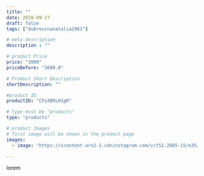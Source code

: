 ```yaml
---
title: ""
date: 2020-09-27
draft: false
tags: ["dubrovinanatalia1963"]

# meta description
description : ""

# product Price
price: "3000"
priceBefore: "3600.0"

# Product Short Description
shortDescription: ""

#product ID
productID: "CFo3BRLH1gR"

# type must be "products"
type: "products"

# product Images
# first image will be shown in the product page
images:
  - image: "https://scontent-arn2-1.cdninstagram.com/v/t51.2885-15/e35/120201785_1816668398487748_6587368111731784258_n.jpg?se=8&tp=1&_nc_ht=scontent-arn2-1.cdninstagram.com&_nc_cat=104&_nc_ohc=rpuI4fAqi_wAX9vVOTf&ccb=7-4&oh=49c07f848dca9d0c38f9e133ac353cf9&oe=608336A2&ig_cache_key=MjQwNzQxNTk4MDU0NzMzMjExMw%3D%3D.2-ccb7-4"

---
```

lorem
